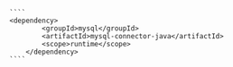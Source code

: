 		
    ````  
    <dependency>
			<groupId>mysql</groupId>
			<artifactId>mysql-connector-java</artifactId>
			<scope>runtime</scope>
		</dependency>
    ````    
    
    
